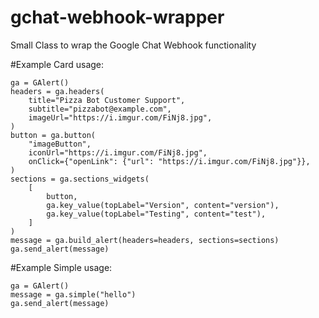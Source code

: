 # gchat-webhook-wrapper
Small Class to wrap the Google Chat Webhook functionality 


#Example Card usage:
```
ga = GAlert()
headers = ga.headers(
    title="Pizza Bot Customer Support",
    subtitle="pizzabot@example.com",
    imageUrl="https://i.imgur.com/FiNj8.jpg",
)
button = ga.button(
    "imageButton",
    iconUrl="https://i.imgur.com/FiNj8.jpg",
    onClick={"openLink": {"url": "https://i.imgur.com/FiNj8.jpg"}},
)
sections = ga.sections_widgets(
    [
        button,
        ga.key_value(topLabel="Version", content="version"),
        ga.key_value(topLabel="Testing", content="test"),
    ]
)
message = ga.build_alert(headers=headers, sections=sections)
ga.send_alert(message)
```

#Example Simple usage:
```
ga = GAlert()
message = ga.simple("hello")
ga.send_alert(message)
```
